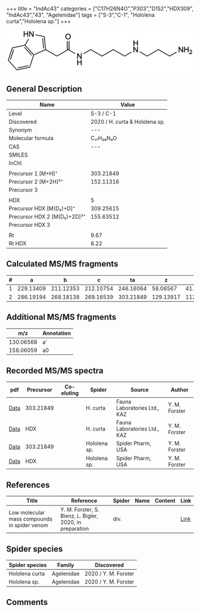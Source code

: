 +++
title = "IndAc43"
categories = ["C17H26N4O","P303","D152","HDX309",
"IndAc43","43",
"Agelenidae"]
tags = ["S-3","C-1",
"Hololena curta","Hololena sp."]
+++

![](/img/IndAc43.png)

## General Description

| Name                       | Value              |
|----------------------------|--------------------|
| Level                      | S-3 / C-1          |
| Discovered                 | 2020 / H. curta & Hololena sp. |
| Synonym                    | ---                |
| Molecular formula          | C₁₇H₂₆N₄O                   |
| CAS                        | ---                |
| SMILES |   |
| InChI  |   |
|                            |                    |
| Precursor 1 [M+H]⁺         | 303.21849                   |
| Precursor 2 [M+2H]²⁺       | 152.11316                   |
| Precursor 3                |                    |
|                            |                    |
| HDX                        | 5                   |
| Precursor HDX   [M(D₅)+D]⁺   | 309.25615                   |
| Precursor HDX 2 [M(D₅)+2D]²⁺ | 155.63512                   |
| Precursor HDX 3            |                    |
|                            |                    |
| Rt                         | 9.67                   |
| Rt HDX                     | 8.22                   |

## Calculated MS/MS fragments

| # | a         | b         | c         | ta        | z         | y         | tz        |
|---|-----------|-----------|-----------|-----------|-----------|-----------|-----------|
| 1 | 229.13409 | 211.12353 | 212.10754 | 246.16064 | 58.06567 | 41.03912 | 75.09222 |
| 2 | 286.19194 | 268.18138 | 269.16539 | 303.21849 | 129.13917 | 112.11262 | 146.16572 |

## Additional MS/MS fragments

| m/z | Annotation |
|-----|------------|
| 130.06568 | a'         |
| 158.06059 | a0         |

## Recorded MS/MS spectra

| pdf                                             | Precursor | Co-eluting | Spider      | Source                       | Author        |
|-------------------------------------------------|-----------|------------|-------------|------------------------------|---------------|
| [Data](/pdf/H-curta/303_IndAc43_Hc.pdf) | 303.21849 |           | H. curta | Fauna Laboratories Ltd., KAZ | Y. M. Forster |
| [Data](/pdf/H-curta/303_IndAc43_Hc_HDX.pdf) | HDX |           | H. curta | Fauna Laboratories Ltd., KAZ | Y. M. Forster |
| [Data](/pdf/Hololena-sp/303_IndAc43_Ho-sp.pdf) | 303.21849 |           | Hololena sp. | Spider Pharm, USA | Y. M. Forster |
| [Data](/pdf/Hololena-sp/303_IndAc43_Ho-sp_HDX.pdf) | HDX |           | Hololena sp. | Spider Pharm, USA | Y. M. Forster |


## References

| Title | Reference | Spider | Name | Content | Link |
|-------|-----------|--------|------|---------|------|
| Low molecular mass compounds in spider venom      | Y. M. Forster, S. Bienz, L. Bigler, 2020, in preparation          | div.       |   |   | [Link](unknown) |

## Spider species

| Spider species     | Family     | Discovered           |
|--------------------|------------|----------------------|
| Hololena curta | Agelenidae | 2020 / Y. M. Forster |
| Hololena sp. | Agelenidae | 2020 / Y. M. Forster |


## Comments